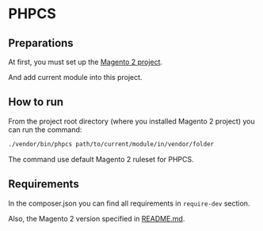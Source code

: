 # PHPCS

## Preparations

At first, you must set up the [Magento 2 project](./magento.md).

And add current module into this project.

## How to run

From the project root directory (where you installed Magento 2 project) you can run the command:

```bash
./vendor/bin/phpcs path/to/current/module/in/vendor/folder
```

The command use default Magento 2 ruleset for PHPCS.

## Requirements

In the composer.json you can find all requirements in `require-dev` section.

Also, the Magento 2 version specified in [README.md](../README.md#Magento-2-version).

